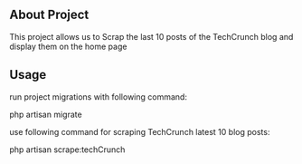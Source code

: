 ## About Project

This project allows us to Scrap the last 10 posts of the TechCrunch blog and display them on the home page

## Usage

run project migrations with following command:

php artisan migrate

use following command for scraping TechCrunch latest 10 blog posts:

php artisan scrape:techCrunch
